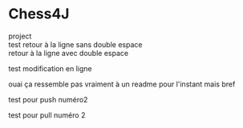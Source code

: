 # Chess4J
project  
test
retour à la ligne sans double espace  
retour à la ligne avec double espace

test modification en ligne

ouai ça ressemble pas vraiment à un readme pour l'instant mais bref


test pour push numéro2


test pour pull numéro 2
